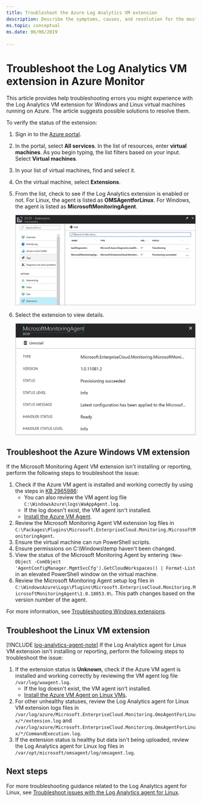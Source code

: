 ```yaml
---
title: Troubleshoot the Azure Log Analytics VM extension
description: Describe the symptoms, causes, and resolution for the most common issues with the Log Analytics VM extension for Windows and Linux Azure VMs.
ms.topic: conceptual
ms.date: 06/06/2019

---
```


# Troubleshoot the Log Analytics VM extension in Azure Monitor
This article provides help troubleshooting errors you might experience with the Log Analytics VM extension for Windows and Linux virtual machines running on Azure. The article suggests possible solutions to resolve them.

To verify the status of the extension:

1. Sign in to the [Azure portal](https://portal.azure.com).
1. In the portal, select **All services**. In the list of resources, enter **virtual machines**. As you begin typing, the list filters based on your input. Select **Virtual machines**.
1. In your list of virtual machines, find and select it.
1. On the virtual machine, select **Extensions**.
1. From the list, check to see if the Log Analytics extension is enabled or not. For Linux, the agent is listed as **OMSAgentforLinux**. For Windows, the agent is listed as **MicrosoftMonitoringAgent**.

   ![Screenshot that shows the VM Extensions view.](./media/vmext-troubleshoot/log-analytics-vmview-extensions.png)

1. Select the extension to view details.

   ![Screenshot that shows the VM extension details.](./media/vmext-troubleshoot/log-analytics-vmview-extensiondetails.png)

## Troubleshoot the Azure Windows VM extension

If the Microsoft Monitoring Agent VM extension isn't installing or reporting, perform the following steps to troubleshoot the issue:

1. Check if the Azure VM agent is installed and working correctly by using the steps in [KB 2965986](https://support.microsoft.com/kb/2965986#mt1):
   * You can also review the VM agent log file `C:\WindowsAzure\logs\WaAppAgent.log`.
   * If the log doesn't exist, the VM agent isn't installed.
   * [Install the Azure VM Agent](../../virtual-machines/extensions/agent-windows.md#install-the-azure-windows-vm-agent).
1. Review the Microsoft Monitoring Agent VM extension log files in `C:\Packages\Plugins\Microsoft.EnterpriseCloud.Monitoring.MicrosoftMonitoringAgent`.
1. Ensure the virtual machine can run PowerShell scripts.
1. Ensure permissions on C:\Windows\temp haven't been changed.
1. View the status of the Microsoft Monitoring Agent by entering `(New-Object -ComObject 'AgentConfigManager.MgmtSvcCfg').GetCloudWorkspaces() | Format-List` in an elevated PowerShell window on the virtual machine.
1. Review the Microsoft Monitoring Agent setup log files in `C:\WindowsAzure\Logs\Plugins\Microsoft.EnterpriseCloud.Monitoring.MicrosoftMonitoringAgent\1.0.18053.0\`. This path changes based on the version number of the agent.

For more information, see [Troubleshooting Windows extensions](../../virtual-machines/extensions/oms-windows.md).

## Troubleshoot the Linux VM extension
[!INCLUDE [log-analytics-agent-note](../../../includes/log-analytics-agent-note.md)]
If the Log Analytics agent for Linux VM extension isn't installing or reporting, perform the following steps to troubleshoot the issue:

1. If the extension status is **Unknown**, check if the Azure VM agent is installed and working correctly by reviewing the VM agent log file `/var/log/waagent.log`.
   * If the log doesn't exist, the VM agent isn't installed.
   * [Install the Azure VM Agent on Linux VMs](../../virtual-machines/extensions/agent-linux.md#installation).
1. For other unhealthy statuses, review the Log Analytics agent for Linux VM extension logs files in `/var/log/azure/Microsoft.EnterpriseCloud.Monitoring.OmsAgentForLinux/*/extension.log` and `/var/log/azure/Microsoft.EnterpriseCloud.Monitoring.OmsAgentForLinux/*/CommandExecution.log`.
1. If the extension status is healthy but data isn't being uploaded, review the Log Analytics agent for Linux log files in `/var/opt/microsoft/omsagent/log/omsagent.log`.

## Next steps

For more troubleshooting guidance related to the Log Analytics agent for Linux, see [Troubleshoot issues with the Log Analytics agent for Linux](../agents/agent-linux-troubleshoot.md).
